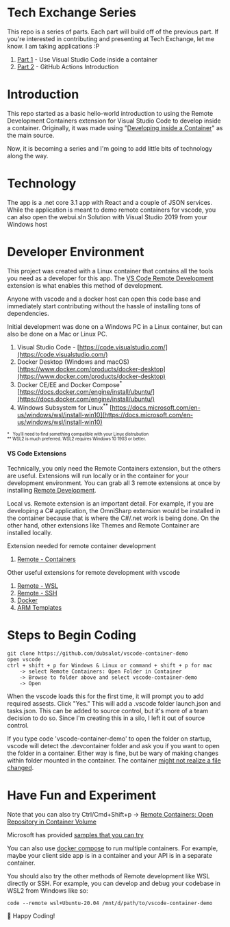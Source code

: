 # Tech Exchange Series
This repo is a series of parts. Each part will build off of the previous part. If you're interested in contributing and presenting at Tech Exchange, let me know. I am taking applications :P

1. [Part 1](https://github.com/dubsalot/vscode-container-demo/tree/series/part-1-vscode-container) - Use Visual Studio Code inside a container
1. [Part 2](https://github.com/dubsalot/vscode-container-demo/tree/series/part-2-github-actions-intro) - GitHub Actions Introduction

# Introduction
This repo started as a basic hello-world introduction to using the Remote Development Containers extension for Visual Studio Code to develop inside a container.
Originally, it was made using "[Developing inside a Container](https://code.visualstudio.com/docs/remote/containers)" as the main source.

Now, it is becoming a series and I'm going to add little bits of technology along the way.


# Technology
The app is a .net core 3.1 app with React and a couple of JSON services. While the application is meant to demo remote containers for vscode, you can also open the webui.sln Solution with Visual Studio 2019 from your Windows host



# Developer Environment
This project was created with a Linux container that contains all the tools you need as a developer for this app. The [VS Code Remote Development](https://marketplace.visualstudio.com/items?itemName=ms-vscode-remote.vscode-remote-extensionpack) extension is what enables this method of development.

Anyone with vscode and a docker host can open this code base and immediately start contributing without the hassle of installing tons of dependencies.

Initial development was done on a Windows PC in a Linux container, but can also be done on a Mac or Linux PC.

1.	Visual Studio Code - [https://code.visualstudio.com/](https://code.visualstudio.com/)
1.	Docker Desktop (Windows and macOS) [https://www.docker.com/products/docker-desktop](https://www.docker.com/products/docker-desktop)
1.  Docker CE/EE and Docker Compose<sup>*</sup> [https://docs.docker.com/engine/install/ubuntu/](https://docs.docker.com/engine/install/ubuntu/) 
1.	Windows Subsystem for Linux<sup>**</sup> [https://docs.microsoft.com/en-us/windows/wsl/install-win10](https://docs.microsoft.com/en-us/windows/wsl/install-win10)

<sup><sup>
\* &nbsp;  You'll need to find something compatible with your Linux distrubution  
** WSL2 is much preferred. WSL2 requires Windows 10 1903 or better.  
</sup></sup>



#### VS Code Extensions
Technically, you only need the Remote Containers extension, but the others are useful. Extensions will run locally or in the container for your development environment. You can grab all 3 remote extensions at once by installing [Remote Development](https://marketplace.visualstudio.com/items?itemName=ms-vscode-remote.vscode-remote-extensionpack).


Local vs. Remote extension is an important detail. For example, if you are developing a C# application, the OmniSharp extension would be installed in the container because that is where the C#/.net work is being done. On the other hand, other extensions like Themes and Remote Container are installed locally.

Extension needed for remote container development
1. [Remote - Containers](https://marketplace.visualstudio.com/items?itemName=ms-vscode-remote.remote-containers)

Other useful extensions for remote development with vscode
1. [Remote - WSL](https://marketplace.visualstudio.com/items?itemName=ms-vscode-remote.remote-wsl)
1. [Remote - SSH](https://marketplace.visualstudio.com/items?itemName=ms-vscode-remote.remote-ssh)
1. [Docker](https://marketplace.visualstudio.com/items?itemName=ms-azuretools.vscode-docker)
1. [ARM Templates](https://marketplace.visualstudio.com/items?itemName=msazurermtools.azurerm-vscode-tools)


# Steps to Begin Coding

```
git clone https://github.com/dubsalot/vscode-container-demo
open vscode
ctrl + shift + p for Windows & Linux or command + shift + p for mac
    -> select Remote Containers: Open Folder in Container 
    -> Browse to folder above and select vscode-container-demo 
    -> Open
```  

When the vscode loads this for the first time, it will prompt you to add required assests. Click "Yes."  This will add a .vscode folder launch.json and tasks.json. This can be added to source control, but it's more of a team decision to do so. Since I'm creating this in a silo, I left it out of source control.  


If you type code 'vscode-container-demo' to open the folder on startup, vscode will detect the .devcontainer folder and ask you if you want to open the folder in a container. Either way is fine, but be wary of making changes within folder mounted in the container. The container [might not realize a file changed](https://forums.docker.com/t/file-system-events-not-correctly-propagating-from-host-to-container/15201).


# Have Fun and Experiment
Note that you can also try Ctrl/Cmd+Shift+p -> [Remote Containers: Open Repository in Container Volume](https://code.visualstudio.com/docs/remote/containers#_quick-start-open-a-git-repository-or-github-pr-in-an-isolated-container-volume)

Microsoft has provided [samples that you can try](https://code.visualstudio.com/docs/remote/containers#_quick-start-try-a-development-container)

You can also use [docker compose](https://docs.docker.com/compose/install/) to run multiple containers. For example, maybe your client side app is in a container and your API is in a separate container.


You should also try the other methods of Remote development like WSL directly or SSH. For example, you can develop and debug your codebase in WSL2 from Windows like so:
```
code --remote wsl+Ubuntu-20.04 /mnt/d/path/to/vscode-container-demo

```

:rocket: Happy Coding!
